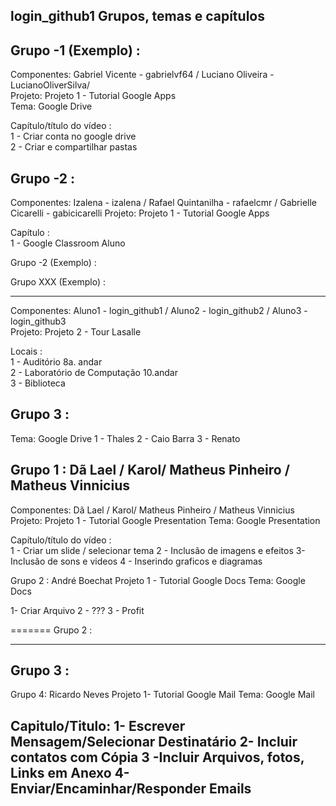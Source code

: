 login_github1 Grupos, temas e capítulos
--------------------------


Grupo -1 (Exemplo) :   
---------
Componentes: Gabriel Vicente - gabrielvf64 / Luciano Oliveira - LucianoOliverSilva/   
Projeto: Projeto 1 - Tutorial Google Apps  
Tema: Google Drive  

Capítulo/título do vídeo :  
1 - Criar conta no google drive  
2 - Criar e compartilhar pastas

Grupo -2 :   
---------  
Componentes: Izalena - izalena / Rafael Quintanilha - rafaelcmr / Gabrielle Cicarelli - gabicicarelli
Projeto: Projeto 1 - Tutorial Google Apps  

Capítulo :  
1 - Google Classroom Aluno

Grupo -2 (Exemplo) :   

Grupo XXX (Exemplo) :   

---------  
Componentes: Aluno1 - login_github1 / Aluno2 - login_github2 / Aluno3 - login_github3  
Projeto: Projeto 2 - Tour Lasalle

Locais :  
1 - Auditório 8a. andar  
2 - Laboratório de Computação 10.andar  
3 - Biblioteca  

Grupo 3 :   
---------
Tema: Google Drive
1 - Thales
2 - Caio Barra
3 - Renato

Grupo 1 :   Dã Lael / Karol/ Matheus Pinheiro / Matheus Vinnicius
---------  
Componentes: Dã Lael / Karol/ Matheus Pinheiro / Matheus Vinnicius  
Projeto: Projeto 1 - Tutorial Google Presentation 
Tema: Google Presentation 

Capítulo/título do vídeo :   
1 - Criar um slide / selecionar tema 
2 - Inclusão de imagens e efeitos 
3- Inclusão de sons e videos 
4 - Inserindo graficos e diagramas 




Grupo 2 :   André Boechat 
Projeto 1 - Tutorial Google Docs
Tema: Google Docs

1- Criar Arquivo
2 - ???
3 - Profit

=======
Grupo 2 :   

---------  
Grupo 3 :   
---------  
Grupo 4: Ricardo Neves
Projeto 1- Tutorial Google Mail
Tema: Google Mail

Capitulo/Titulo:
1- Escrever Mensagem/Selecionar Destinatário
2- Incluir contatos com Cópia
3 -Incluir Arquivos, fotos, Links em Anexo
4- Enviar/Encaminhar/Responder Emails  
---------  
